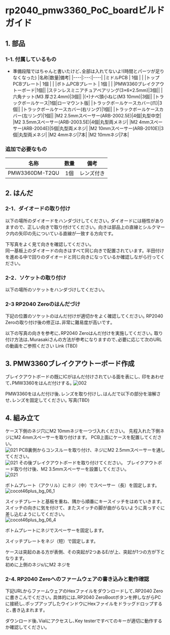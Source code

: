 # rp2040_pmw3360_PoC_boardビルドガイド
## 1. 部品
### 1-1. 付属しているもの

* 準備段階ではちゃんと書いたけど､全部は入れてないよ!(時間とパーツが足りなくなった)
|名称|数量|備考|
|----|:---:|----|
|ミドルPCB | 1個 | |
|トップPCBプレート| 1個  | |
|ボトムPCBプレート | 1個 | |
|PMW3360ブレイクアウトーボード|1個||
|ステンレスミニアチュアベアリング(3×6×2.5mm)|3個||
|六角ナット(M3 厚さ2.4mm)|3個||
|(+)ナベ頭小ねじ(M3 10mm)|3個||
|トラックボールケース|1個|ローマウント版|
|トラックボールケースカバー(爪)|3個||
|トラックボールケースカバー(右リング)|1個||
|トラックボールケースカバー(左リング)|1個||
|M2 2.5mmスペーサー(ARB-2002.5E)|4個|丸型中空|
|M2 3.5mmスペーサー(ARB-2003.5E)|4個|丸型両メネジ|
|M2 4mmスペーサー(ARB-2004E)|5個|丸型両メネジ|
|M2 10mmスペーサー(ARB-2010E)|3個|丸型両メネジ|
|M2 4mmネジ|7本|
|M2 10mmネジ|7本|

### 追加で必要なもの
|名称|数量|備考|
|----|:---:|----|
|PMW3360DM-T2QU|1個|レンズ付き|

## 2. はんだ
### 2-1．ダイオードの取り付け
以下の場所のダイオードをハンダづけしてください｡
ダイオードには極性がありますので、正しい向きで取り付けてください。向きは部品上の直線とシルクマーク内の矢印の先についている直線が一致する方向です。  
  
下写真をよく見て向きを確認してください。  
同一基板上のダイオードの向きはすべて同じ向きで配置されています。半田付けを進める中で回りのダイオードと同じ向きになっているか確認しながら行ってください。

### 2-2．ソケットの取り付け
以下の場所のソケットをハンダづけしてください｡

### 2-3 RP2040 Zeroのはんだづけ
下記の位置のソケットのはんだ付けが適切かをよく確認してください｡
RP2040 Zeroの取り付け後の修正は､非常に難易度が高いです｡

以下の写真の向きを参考に､RP2040 Zeroはんだ付けを実施してください｡
取り付け方法は､Murasakiさんの方法が参考になりますので､必要に応じて次のURLの動画をご参照ください
Link (TBD)


## 3. PMW3360ブレイクアウトーボード作成
ブレイクアウトボードの既にICがはんだ付けされている⾯を表にし､
印をあわせて､PMW3360をはんだ付けする｡
![002](https://github.com/kushima8/Reex/assets/58157342/4637c450-5275-44bb-b1aa-09bb3c98bc29)

PMW3360をはんだ付け後､レンズを取り付けし､はんだで以下の部分を溶解させ､レンズを固定してください｡
写真(TBD)

## 4. 組み立て
ケース下側のネジ⽳にM2 10mmネジを⼀つづ⼊れください。
先程入れた下側ネジにM2 4mmスペーサーを取り付けます。
PCB上面にケースを配置してください。<br>
    ![021](https://user-images.githubusercontent.com/58157342/234978533-24ca9088-0ebc-4edd-8e5d-b8f454482ecc.JPG)
PCB裏側からコンスルーを取り付け、ネジにM2 2.5mmスペーサーを通してください。<br>
    ![021](https://user-images.githubusercontent.com/58157342/234978630-42d41a7e-e29c-4988-b2a7-3a5f40a5a08d.JPG)
その後ブレイクアウトボードを取り付けてください。
ブレイクアウトボード取り付け後、M2 3.5mmスペーサーを設置してください。<br>
    ![021](https://user-images.githubusercontent.com/58157342/234978791-1755cf51-db6c-41f8-82b0-c8562bdb5ab6.JPG)

ボトムプレート（アクリル）にネジ（中）でスペーサー（長）を固定します。  
  ![cocot46plus_bg_06_1](https://user-images.githubusercontent.com/88039287/205934015-431b887f-fd0d-40d4-b0bf-02f9964ecb81.jpg)


  スイッチプレートと基板を重ね、隅から順番にキースイッチをはめていきます。スイッチの向きに気を付けて、またスイッチの脚が曲がらないように真っすぐに差し込むようにしてください。  
  ![cocot46plus_bg_06_4](https://user-images.githubusercontent.com/88039287/205934037-4123abfe-0369-4e0a-9713-bccfb9d39769.jpg)

  

ボトムプレートにネジでスペーサーを固定します。

スイッチプレートをネジ（短）で固定します。





ケースは突起のある方が表側、その突起が2つあるE/が上、突起が1つの方が下となります。  
初めに上側のネジs/にM2 ネジを

### 2-4. RP2040 Zeroへのファームウェアの書き込みと動作確認
下記URLからファームウェアのHexファイルをダウンロードして､RP2040 Zeroに書きこんでください｡
具体的には､RP2040 ZeroBootボタンを押しながらPCに接続し､ポップアップしたウインドウにHexファイルをドラッグドロップすると､書き込まれます｡

ダウンロード後､Vialにアクセスし､Key testerですべてのキーが適切に動作するか確認してください｡

